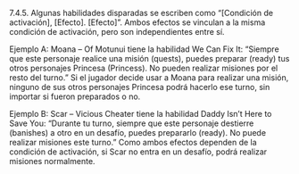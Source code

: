 7.4.5. Algunas habilidades disparadas se escriben como “[Condición de activación], [Efecto]. [Efecto]”. Ambos efectos se vinculan a la misma condición de activación, pero son independientes entre sí.

Ejemplo A: Moana – Of Motunui tiene la habilidad We Can Fix It: “Siempre que este personaje realice una misión (quests), puedes preparar (ready) tus otros personajes Princesa (Princess). No pueden realizar misiones por el resto del turno.” Si el jugador decide usar a Moana para realizar una misión, ninguno de sus otros personajes Princesa podrá hacerlo ese turno, sin importar si fueron preparados o no.

Ejemplo B: Scar – Vicious Cheater tiene la habilidad Daddy Isn’t Here to Save You: “Durante tu turno, siempre que este personaje destierre (banishes) a otro en un desafío, puedes prepararlo (ready). No puede realizar misiones este turno.” Como ambos efectos dependen de la condición de activación, si Scar no entra en un desafío, podrá realizar misiones normalmente.